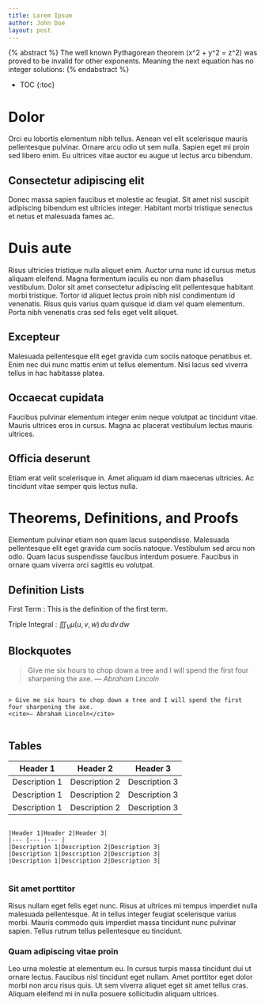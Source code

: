 ```yaml
---
title: Lorem Ipsum
author: John Doe
layout: post
---
```


{% abstract %}
The well known Pythagorean theorem \(x^2 + y^2 = z^2\) was
proved to be invalid for other exponents.
Meaning the next equation has no integer solutions:
{% endabstract %}

* TOC
{:toc}

# Dolor

Orci eu lobortis elementum nibh tellus. Aenean vel elit scelerisque mauris pellentesque pulvinar. Ornare arcu odio ut sem nulla. Sapien eget mi proin sed libero enim. Eu ultrices vitae auctor eu augue ut lectus arcu bibendum.

## Consectetur adipiscing elit

Donec massa sapien faucibus et molestie ac feugiat. Sit amet nisl suscipit adipiscing bibendum est ultricies integer. Habitant morbi tristique senectus et netus et malesuada fames ac.

# Duis aute

Risus ultricies tristique nulla aliquet enim. Auctor urna nunc id cursus metus aliquam eleifend. Magna fermentum iaculis eu non diam phasellus vestibulum. Dolor sit amet consectetur adipiscing elit pellentesque habitant morbi tristique. Tortor id aliquet lectus proin nibh nisl condimentum id venenatis. Risus quis varius quam quisque id diam vel quam elementum. Porta nibh venenatis cras sed felis eget velit aliquet.

## Excepteur

Malesuada pellentesque elit eget gravida cum sociis natoque penatibus et. Enim nec dui nunc mattis enim ut tellus elementum. Nisi lacus sed viverra tellus in hac habitasse platea.

## Occaecat cupidata

Faucibus pulvinar elementum integer enim neque volutpat ac tincidunt vitae. Mauris ultrices eros in cursus. Magna ac placerat vestibulum lectus mauris ultrices.

## Officia deserunt

Etiam erat velit scelerisque in. Amet aliquam id diam maecenas ultricies. Ac tincidunt vitae semper quis lectus nulla.

# Theorems, Definitions, and Proofs

Elementum pulvinar etiam non quam lacus suspendisse. Malesuada pellentesque elit eget gravida cum sociis natoque. Vestibulum sed arcu non odio. Quam lacus suspendisse faucibus interdum posuere. Faucibus in ornare quam viverra orci sagittis eu volutpat.

## Definition Lists
First Term
: This is the definition of the first term.

Triple Integral
: $\iiint_V \mu(u,v,w) \,du\,dv\,dw$
## Blockquotes

> Give me six hours to chop down a tree and I will spend the first four sharpening the axe.
<cite>— Abraham Lincoln</cite>

<pre>
<code>
&gt; Give me six hours to chop down a tree and I will spend the first four sharpening the axe.
&lt;cite&gt;— Abraham Lincoln&lt;/cite&gt;
</code>
</pre>

## Tables

|Header 1|Header 2|Header 3|
|--- |--- |--- |
|Description 1|Description 2|Description 3|
|Description 1|Description 2|Description 3|
|Description 1|Description 2|Description 3|

<pre>
<code>
|Header 1|Header 2|Header 3|
|--- |--- |--- |
|Description 1|Description 2|Description 3|
|Description 1|Description 2|Description 3|
|Description 1|Description 2|Description 3|
</code>
</pre>

### Sit amet porttitor

Risus nullam eget felis eget nunc. Risus at ultrices mi tempus imperdiet nulla malesuada pellentesque. At in tellus integer feugiat scelerisque varius morbi. Mauris commodo quis imperdiet massa tincidunt nunc pulvinar sapien. Tellus rutrum tellus pellentesque eu tincidunt.

### Quam adipiscing vitae proin

Leo urna molestie at elementum eu. In cursus turpis massa tincidunt dui ut ornare lectus. Faucibus nisl tincidunt eget nullam. Amet porttitor eget dolor morbi non arcu risus quis. Ut sem viverra aliquet eget sit amet tellus cras. Aliquam eleifend mi in nulla posuere sollicitudin aliquam ultrices.